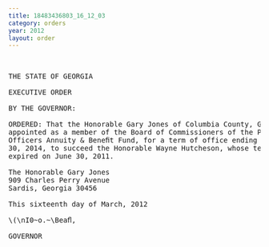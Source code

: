 ```yaml
---
title: 18483436803_16_12_03
category: orders
year: 2012
layout: order
---
```


<pre> 

THE STATE OF GEORGIA

EXECUTIVE ORDER

BY THE GOVERNOR:

ORDERED: That the Honorable Gary Jones of Columbia County, Georgia, is
appointed as a member of the Board of Commissioners of the Peace
Officers Annuity & Beneﬁt Fund, for a term of office ending June
30, 2014, to succeed the Honorable Wayne Hutcheson, whose term
expired on June 30, 2011.

The Honorable Gary Jones
909 Charles Perry Avenue
Sardis, Georgia 30456

This sixteenth day of March, 2012

\(\nI0~o.~\Beaﬂ,

GOVERNOR

</pre>
